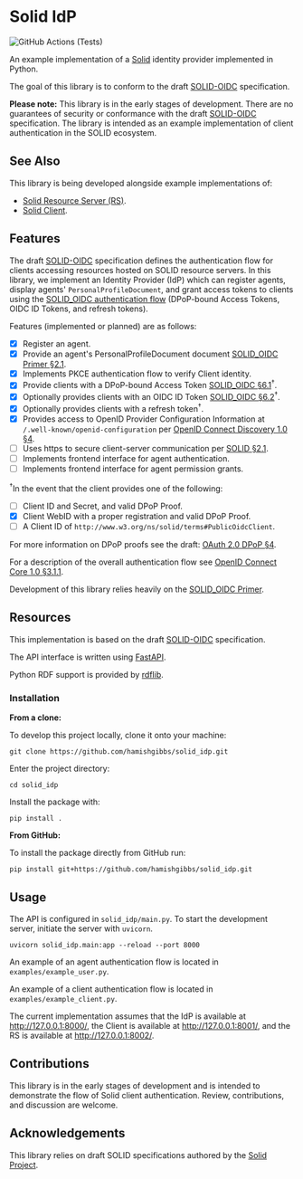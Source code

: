 # Solid IdP

![GitHub Actions (Tests)](https://github.com/hamishgibbs/solid_idp/workflows/Tests/badge.svg)

An example implementation of a [Solid](https://solidproject.org/) identity provider implemented in Python.

The goal of this library is to conform to the draft [SOLID-OIDC](https://solid.github.io/authentication-panel/solid-oidc/)  specification.

**Please note:** This library is in the early stages of development. There are no guarantees of security or conformance with the draft [SOLID-OIDC](https://solid.github.io/authentication-panel/solid-oidc/) specification. The library is intended as an example implementation of client authentication in the SOLID ecosystem.

## See Also

This library is being developed alongside example implementations of:

* [Solid Resource Server (RS)](https://github.com/hamishgibbs/solid_server).
* [Solid Client](https://github.com/hamishgibbs/solid_client).


## Features

The draft [SOLID-OIDC](https://solid.github.io/authentication-panel/solid-oidc/) specification defines the authentication flow for clients accessing resources hosted on SOLID resource servers. In this library, we implement an Identity Provider (IdP) which can register agents, display agents' `PersonalProfileDocument`, and grant access tokens to clients using the [SOLID_OIDC authentication flow](https://solid.github.io/authentication-panel/solid-oidc) (DPoP-bound Access Tokens, OIDC ID Tokens, and refresh tokens).

Features (implemented or planned) are as follows:

- [X] Register an agent.  
- [X] Provide an agent's PersonalProfileDocument document [SOLID_OIDC Primer §2.1](https://solid.github.io/authentication-panel/solid-oidc-primer/#authorization-code-pkce-flow-step-2.1).  
- [X] Implements PKCE authentication flow to verify Client identity.  
- [X] Provide clients with a DPoP-bound Access Token [SOLID_OIDC §6.1](https://solid.github.io/authentication-panel/solid-oidc/#tokens-access)<sup>†</sup>.  
- [X] Optionally provides clients with an OIDC ID Token [SOLID_OIDC §6.2](https://solid.github.io/authentication-panel/solid-oidc/#tokens-id)<sup>†</sup>.  
- [X] Optionally provides clients with a refresh token<sup>†</sup>.  
- [X] Provides access to OpenID Provider Configuration Information at `/.well-known/openid-configuration` per [OpenID Connect Discovery 1.0 §4](https://openid.net/specs/openid-connect-discovery-1_0.html#ProviderConfig).  
- [ ] Uses https to secure client-server communication per [SOLID §2.1](https://solid.github.io/specification/protocol#http).  
- [ ] Implements frontend interface for agent authentication.  
- [ ] Implements frontend interface for agent permission grants.  

<sup>†</sup>In the event that the client provides one of the following:

- [ ] Client ID and Secret, and valid DPoP Proof.
- [X] Client WebID with a proper registration and valid DPoP Proof.
- [ ] A Client ID of `http://www.w3.org/ns/solid/terms#PublicOidcClient`.

For more information on DPoP proofs see the draft: [OAuth 2.0 DPoP §4](https://tools.ietf.org/html/draft-ietf-oauth-dpop-02#section-4).  

For a description of the overall authentication flow see [OpenID Connect Core 1.0 §3.1.1](https://openid.net/specs/openid-connect-core-1_0.html#CodeFlowSteps).  

Development of this library relies heavily on the [SOLID_OIDC Primer](https://solid.github.io/authentication-panel/solid-oidc-primer/).  

## Resources

This implementation is based on the draft [SOLID-OIDC](https://solid.github.io/authentication-panel/solid-oidc/) specification.

The API interface is written using [FastAPI](https://github.com/tiangolo/fastapi).

Python RDF support is provided by [rdflib](https://github.com/RDFLib/rdflib).

### Installation

**From a clone:**

To develop this project locally, clone it onto your machine:

```shell
git clone https://github.com/hamishgibbs/solid_idp.git
```

Enter the project directory:

```shell
cd solid_idp
```

Install the package with:

```shell
pip install .
```

**From GitHub:**

To install the package directly from GitHub run:

```shell
pip install git+https://github.com/hamishgibbs/solid_idp.git
```

## Usage

The API is configured in `solid_idp/main.py`. To start the development server, initiate the server with `uvicorn`.

``` shell
uvicorn solid_idp.main:app --reload --port 8000
```

An example of an agent authentication flow is located in `examples/example_user.py`.  

An example of a client authentication flow is located in `examples/example_client.py`.  

The current implementation assumes that the IdP is available at http://127.0.0.1:8000/, the Client is available at http://127.0.0.1:8001/, and the RS is available at http://127.0.0.1:8002/.

## Contributions

This library is in the early stages of development and is intended to demonstrate the flow of Solid client authentication. Review, contributions, and discussion are welcome.

## Acknowledgements

This library relies on draft SOLID specifications authored by the [Solid Project](https://solidproject.org/).
